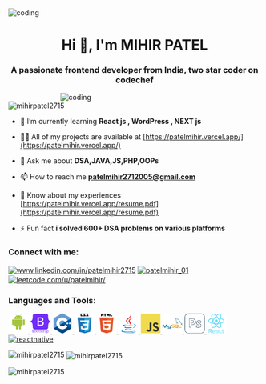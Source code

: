 <img align="center" alt="coding" width="1050" hieght="200" src="https://user-images.githubusercontent.com/10498744/210012254-234538ff-d198-48aa-8964-37e6fd45d227.gif">
<h1 align="center">Hi 👋, I'm MIHIR PATEL</h1>
<h3 align="center">A passionate frontend developer from India, two star coder on codechef</h3>
<img align="right" alt="coding" width="400" src="https://i.pinimg.com/originals/81/17/8b/81178b47a8598f0c81c4799f2cdd4057.gif">

<p align="left"> <img src="https://komarev.com/ghpvc/?username=mihirpatel2715&label=Profile%20views&color=0e75b6&style=flat" alt="mihirpatel2715" /> </p>

- 🌱 I’m currently learning **React js , WordPress , NEXT js**

- 👨‍💻 All of my projects are available at [https://patelmihir.vercel.app/](https://patelmihir.vercel.app/)

- 💬 Ask me about **DSA,JAVA,JS,PHP,OOPs**

- 📫 How to reach me **patelmihir2712005@gmail.com**

- 📄 Know about my experiences [https://patelmihir.vercel.app/resume.pdf](https://patelmihir.vercel.app/resume.pdf)

- ⚡ Fun fact **i solved 600+ DSA problems on various platforms**

<h3 align="left">Connect with me:</h3>
<p align="left">
<a href="https://www.linkedin.com/in/patelmihir2715" target="blank"><img align="center" src="https://raw.githubusercontent.com/rahuldkjain/github-profile-readme-generator/master/src/images/icons/Social/linked-in-alt.svg" alt="www.linkedin.com/in/patelmihir2715" height="30" width="40" /></a>
<a href="https://instagram.com/patelmihir_01" target="blank"><img align="center" src="https://raw.githubusercontent.com/rahuldkjain/github-profile-readme-generator/master/src/images/icons/Social/instagram.svg" alt="patelmihir_01" height="30" width="40" /></a>
<a href="https://www.leetcode.com/u/patelmihir/" target="blank"><img align="center" src="https://raw.githubusercontent.com/rahuldkjain/github-profile-readme-generator/master/src/images/icons/Social/leet-code.svg" alt="leetcode.com/u/patelmihir/" height="30" width="40" /></a>
</p>

<h3 align="left">Languages and Tools:</h3>
<p align="left"> <a href="https://developer.android.com" target="_blank" rel="noreferrer"> <img src="https://raw.githubusercontent.com/devicons/devicon/master/icons/android/android-original-wordmark.svg" alt="android" width="40" height="40"/> </a> <a href="https://getbootstrap.com" target="_blank" rel="noreferrer"> <img src="https://raw.githubusercontent.com/devicons/devicon/master/icons/bootstrap/bootstrap-plain-wordmark.svg" alt="bootstrap" width="40" height="40"/> </a> <a href="https://www.w3schools.com/cpp/" target="_blank" rel="noreferrer"> <img src="https://raw.githubusercontent.com/devicons/devicon/master/icons/cplusplus/cplusplus-original.svg" alt="cplusplus" width="40" height="40"/> </a> <a href="https://www.w3schools.com/css/" target="_blank" rel="noreferrer"> <img src="https://raw.githubusercontent.com/devicons/devicon/master/icons/css3/css3-original-wordmark.svg" alt="css3" width="40" height="40"/> </a> <a href="https://www.w3.org/html/" target="_blank" rel="noreferrer"> <img src="https://raw.githubusercontent.com/devicons/devicon/master/icons/html5/html5-original-wordmark.svg" alt="html5" width="40" height="40"/> </a> <a href="https://www.java.com" target="_blank" rel="noreferrer"> <img src="https://raw.githubusercontent.com/devicons/devicon/master/icons/java/java-original.svg" alt="java" width="40" height="40"/> </a> <a href="https://developer.mozilla.org/en-US/docs/Web/JavaScript" target="_blank" rel="noreferrer"> <img src="https://raw.githubusercontent.com/devicons/devicon/master/icons/javascript/javascript-original.svg" alt="javascript" width="40" height="40"/> </a> <a href="https://www.mysql.com/" target="_blank" rel="noreferrer"> <img src="https://raw.githubusercontent.com/devicons/devicon/master/icons/mysql/mysql-original-wordmark.svg" alt="mysql" width="40" height="40"/> </a> <a href="https://www.photoshop.com/en" target="_blank" rel="noreferrer"> <img src="https://raw.githubusercontent.com/devicons/devicon/master/icons/photoshop/photoshop-line.svg" alt="photoshop" width="40" height="40"/> </a> <a href="https://reactjs.org/" target="_blank" rel="noreferrer"> <img src="https://raw.githubusercontent.com/devicons/devicon/master/icons/react/react-original-wordmark.svg" alt="react" width="40" height="40"/> </a> <a href="https://reactnative.dev/" target="_blank" rel="noreferrer"> <img src="https://reactnative.dev/img/header_logo.svg" alt="reactnative" width="40" height="40"/> </a> </p>

<p><img align="left" src="https://github-readme-stats.vercel.app/api/top-langs?username=patelmihir2715&show_icons=true&locale=en&layout=compact" alt="mihirpatel2715" /></p>

<p>&nbsp;<img align="center" src="https://github-readme-stats.vercel.app/api?username=patelmihir2715&show_icons=true&locale=en" alt="mihirpatel2715" /></p>

<p><img align="center" src="https://github-readme-streak-stats.herokuapp.com/?user=patelmihir2715&" alt="mihirpatel2715" /></p>
